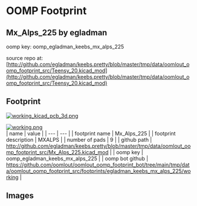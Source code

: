 # OOMP Footprint  
## Mx_Alps_225  by egladman  
  
oomp key: oomp_egladman_keebs_mx_alps_225  
  
source repo at: [http://github.com/egladman/keebs.pretty/blob/master/tmp/data/oomlout_oomp_footprint_src/Teensy_20.kicad_mod](http://github.com/egladman/keebs.pretty/blob/master/tmp/data/oomlout_oomp_footprint_src/Teensy_20.kicad_mod)  
## Footprint  
  
[![working_kicad_pcb_3d.png](working_kicad_pcb_3d_600.png)](working_kicad_pcb_3d.png)  
  
[![working.png](working_600.png)](working.png)  
| name | value | 
| --- | --- | 
| footprint name | Mx_Alps_225 | 
| footprint description | MXALPS | 
| number of pads | 9 | 
| github path | http://github.com/egladman/keebs.pretty/blob/master/tmp/data/oomlout_oomp_footprint_src/Mx_Alps_225.kicad_mod | 
| oomp key | oomp_egladman_keebs_mx_alps_225 | 
| oomp bot github | https://github.com/oomlout/oomlout_oomp_footprint_bot/tree/main/tmp/data/oomlout_oomp_footprint_src/footprints/egladman_keebs_mx_alps_225/working | 
## Images  
